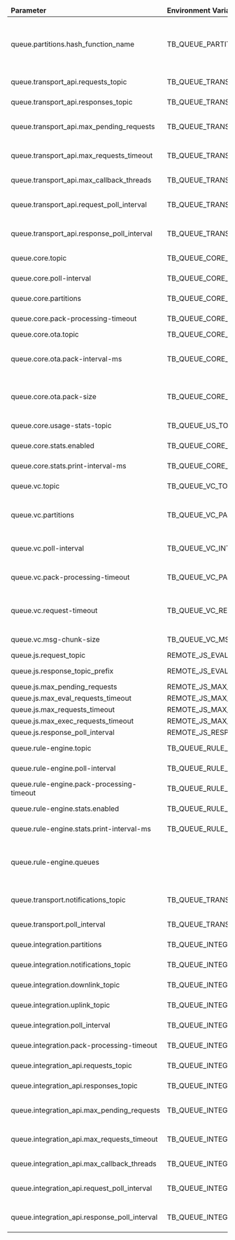 <table>
  <thead>
      <tr>
          <td style="width: 25%"><b>Parameter</b></td><td style="width: 30%"><b>Environment Variable</b></td><td style="width: 15%"><b>Default Value</b></td><td style="width: 30%"><b>Description</b></td>
      </tr>
  </thead>
  <tbody>
      <tr>
          <td>queue.partitions.hash_function_name</td>
          <td>TB_QUEUE_PARTITIONS_HASH_FUNCTION_NAME</td>
          <td>murmur3_128</td>
          <td>Name of hash function used for consistent hash ring in Cluster Mode. See architecture docs for more details. Valid values - murmur3_32, murmur3_128 or sha256</td>
      </tr>
      <tr>
          <td>queue.transport_api.requests_topic</td>
          <td>TB_QUEUE_TRANSPORT_API_REQUEST_TOPIC</td>
          <td>tb_transport.api.requests</td>
          <td>Topic used to consume api requests from transport microservices</td>
      </tr>
      <tr>
          <td>queue.transport_api.responses_topic</td>
          <td>TB_QUEUE_TRANSPORT_API_RESPONSE_TOPIC</td>
          <td>tb_transport.api.responses</td>
          <td>Topic used to produce api responses to transport microservices</td>
      </tr>
      <tr>
          <td>queue.transport_api.max_pending_requests</td>
          <td>TB_QUEUE_TRANSPORT_MAX_PENDING_REQUESTS</td>
          <td>10000</td>
          <td>Maximum pending api requests from transport microservices to be handled by server</td>
      </tr>
      <tr>
          <td>queue.transport_api.max_requests_timeout</td>
          <td>TB_QUEUE_TRANSPORT_MAX_REQUEST_TIMEOUT</td>
          <td>10000</td>
          <td>Maximum timeout in milliseconds to handle api request from transport microservice by server</td>
      </tr>
      <tr>
          <td>queue.transport_api.max_callback_threads</td>
          <td>TB_QUEUE_TRANSPORT_MAX_CALLBACK_THREADS</td>
          <td>10</td>
          <td>Amount of threads used to invoke callbacks</td>
      </tr>
      <tr>
          <td>queue.transport_api.request_poll_interval</td>
          <td>TB_QUEUE_TRANSPORT_REQUEST_POLL_INTERVAL_MS</td>
          <td>25</td>
          <td>Interval in milliseconds to poll api requests from transport microservices</td>
      </tr>
      <tr>
          <td>queue.transport_api.response_poll_interval</td>
          <td>TB_QUEUE_TRANSPORT_RESPONSE_POLL_INTERVAL_MS</td>
          <td>25</td>
          <td>Interval in milliseconds to poll api response from transport microservices</td>
      </tr>
      <tr>
          <td>queue.core.topic</td>
          <td>TB_QUEUE_CORE_TOPIC</td>
          <td>tb_core</td>
          <td>Default topic name of Kafka, RabbitMQ, etc. queue</td>
      </tr>
      <tr>
          <td>queue.core.poll-interval</td>
          <td>TB_QUEUE_CORE_POLL_INTERVAL_MS</td>
          <td>25</td>
          <td>Interval in milliseconds to poll messages by Core microservices</td>
      </tr>
      <tr>
          <td>queue.core.partitions</td>
          <td>TB_QUEUE_CORE_PARTITIONS</td>
          <td>10</td>
          <td>Amount of partitions used by Core microservices</td>
      </tr>
      <tr>
          <td>queue.core.pack-processing-timeout</td>
          <td>TB_QUEUE_CORE_PACK_PROCESSING_TIMEOUT_MS</td>
          <td>2000</td>
          <td>Timeout for processing a message pack by Core microservices</td>
      </tr>
      <tr>
          <td>queue.core.ota.topic</td>
          <td>TB_QUEUE_CORE_OTA_TOPIC</td>
          <td>tb_ota_package</td>
          <td>Default topic name for OTA updates</td>
      </tr>
      <tr>
          <td>queue.core.ota.pack-interval-ms</td>
          <td>TB_QUEUE_CORE_OTA_PACK_INTERVAL_MS</td>
          <td>60000</td>
          <td>The interval of processing the OTA updates for devices. Used to avoid any harm to network due to many parallel OTA updates</td>
      </tr>
      <tr>
          <td>queue.core.ota.pack-size</td>
          <td>TB_QUEUE_CORE_OTA_PACK_SIZE</td>
          <td>100</td>
          <td>The size of OTA updates notifications fetched from the queue. The queue stores pairs of firmware and device ids</td>
      </tr>
      <tr>
          <td>queue.core.usage-stats-topic</td>
          <td>TB_QUEUE_US_TOPIC</td>
          <td>tb_usage_stats</td>
          <td>Default topic name for queue Kafka, RabbitMQ, etc.</td>
      </tr>
      <tr>
          <td>queue.core.stats.enabled</td>
          <td>TB_QUEUE_CORE_STATS_ENABLED</td>
          <td>true</td>
          <td>Enable/disable statistics for Core microservices</td>
      </tr>
      <tr>
          <td>queue.core.stats.print-interval-ms</td>
          <td>TB_QUEUE_CORE_STATS_PRINT_INTERVAL_MS</td>
          <td>60000</td>
          <td>Statistics printing interval for Core microservices</td>
      </tr>
      <tr>
          <td>queue.vc.topic</td>
          <td>TB_QUEUE_VC_TOPIC</td>
          <td>tb_version_control</td>
          <td>Default topic name for Kafka, RabbitMQ, etc.</td>
      </tr>
      <tr>
          <td>queue.vc.partitions</td>
          <td>TB_QUEUE_VC_PARTITIONS</td>
          <td>10</td>
          <td>Number of partitions to associate with this queue. Used for scaling the number of messages that can be processed in parallel</td>
      </tr>
      <tr>
          <td>queue.vc.poll-interval</td>
          <td>TB_QUEUE_VC_INTERVAL_MS</td>
          <td>25</td>
          <td>Interval in milliseconds between polling of the messages if no new messages arrive</td>
      </tr>
      <tr>
          <td>queue.vc.pack-processing-timeout</td>
          <td>TB_QUEUE_VC_PACK_PROCESSING_TIMEOUT_MS</td>
          <td>60000</td>
          <td>Timeout before retry all failed and timed-out messages from processing pack</td>
      </tr>
      <tr>
          <td>queue.vc.request-timeout</td>
          <td>TB_QUEUE_VC_REQUEST_TIMEOUT</td>
          <td>60000</td>
          <td>Timeout for a request to VC-executor (for a request for the version of the entity, for a commit charge, etc.)</td>
      </tr>
      <tr>
          <td>queue.vc.msg-chunk-size</td>
          <td>TB_QUEUE_VC_MSG_CHUNK_SIZE</td>
          <td>250000</td>
          <td>Queue settings for Kafka, RabbitMQ, etc. Limit for single message size</td>
      </tr>
      <tr>
          <td>queue.js.request_topic</td>
          <td>REMOTE_JS_EVAL_REQUEST_TOPIC</td>
          <td>js_eval.requests</td>
          <td>JS Eval request topic</td>
      </tr>
      <tr>
          <td>queue.js.response_topic_prefix</td>
          <td>REMOTE_JS_EVAL_RESPONSE_TOPIC</td>
          <td>js_eval.responses</td>
          <td>JS Eval responses topic prefix that is combined with node id</td>
      </tr>
      <tr>
          <td>queue.js.max_pending_requests</td>
          <td>REMOTE_JS_MAX_PENDING_REQUESTS</td>
          <td>10000</td>
          <td>JS Eval max pending requests</td>
      </tr>
      <tr>
          <td>queue.js.max_eval_requests_timeout</td>
          <td>REMOTE_JS_MAX_EVAL_REQUEST_TIMEOUT</td>
          <td>60000</td>
          <td>JS Eval max request timeout</td>
      </tr>
      <tr>
          <td>queue.js.max_requests_timeout</td>
          <td>REMOTE_JS_MAX_REQUEST_TIMEOUT</td>
          <td>10000</td>
          <td>JS max request timeout</td>
      </tr>
      <tr>
          <td>queue.js.max_exec_requests_timeout</td>
          <td>REMOTE_JS_MAX_EXEC_REQUEST_TIMEOUT</td>
          <td>2000</td>
          <td>JS execution max request timeout</td>
      </tr>
      <tr>
          <td>queue.js.response_poll_interval</td>
          <td>REMOTE_JS_RESPONSE_POLL_INTERVAL_MS</td>
          <td>25</td>
          <td>JS response poll interval</td>
      </tr>
      <tr>
          <td>queue.rule-engine.topic</td>
          <td>TB_QUEUE_RULE_ENGINE_TOPIC</td>
          <td>tb_rule_engine</td>
          <td>Deprecated. Will be removed in nearest releases</td>
      </tr>
      <tr>
          <td>queue.rule-engine.poll-interval</td>
          <td>TB_QUEUE_RULE_ENGINE_POLL_INTERVAL_MS</td>
          <td>25</td>
          <td>Interval in milliseconds to poll messages by Rule Engine</td>
      </tr>
      <tr>
          <td>queue.rule-engine.pack-processing-timeout</td>
          <td>TB_QUEUE_RULE_ENGINE_PACK_PROCESSING_TIMEOUT_MS</td>
          <td>2000</td>
          <td>Timeout for processing a message pack of Rule Engine</td>
      </tr>
      <tr>
          <td>queue.rule-engine.stats.enabled</td>
          <td>TB_QUEUE_RULE_ENGINE_STATS_ENABLED</td>
          <td>true</td>
          <td>Enable/disable statistics for Rule Engine</td>
      </tr>
      <tr>
          <td>queue.rule-engine.stats.print-interval-ms</td>
          <td>TB_QUEUE_RULE_ENGINE_STATS_PRINT_INTERVAL_MS</td>
          <td>60000</td>
          <td>Statistics printing interval for Rule Engine</td>
      </tr>
      <tr>
          <td>queue.rule-engine.queues</td>
          <td></td>
          <td></td>
          <td>DEPRECATED. Please configure Rule Engine queues on the UI instead: https://thingsboard.io/docs/pe/user-guide/rule-engine-2-5/queues/#queue-configuration</td>
      </tr>
      <tr>
          <td>queue.transport.notifications_topic</td>
          <td>TB_QUEUE_TRANSPORT_NOTIFICATIONS_TOPIC</td>
          <td>tb_transport.notifications</td>
          <td>For high priority notifications that require minimum latency and processing time</td>
      </tr>
      <tr>
          <td>queue.transport.poll_interval</td>
          <td>TB_QUEUE_TRANSPORT_NOTIFICATIONS_POLL_INTERVAL_MS</td>
          <td>25</td>
          <td>Interval in milliseconds to poll notification messages</td>
      </tr>
      <tr>
          <td>queue.integration.partitions</td>
          <td>TB_QUEUE_INTEGRATION_PARTITIONS</td>
          <td>3</td>
          <td>Amount of partitions used by integrations</td>
      </tr>
      <tr>
          <td>queue.integration.notifications_topic</td>
          <td>TB_QUEUE_INTEGRATION_NOTIFICATIONS_TOPIC</td>
          <td>tb_ie.notifications</td>
          <td>Default notification topic name used by queue</td>
      </tr>
      <tr>
          <td>queue.integration.downlink_topic</td>
          <td>TB_QUEUE_INTEGRATION_DOWNLINK_TOPIC</td>
          <td>tb_ie.downlink</td>
          <td>Default downlink topic name used by queue</td>
      </tr>
      <tr>
          <td>queue.integration.uplink_topic</td>
          <td>TB_QUEUE_INTEGRATION_UPLINK_TOPIC</td>
          <td>tb_ie.uplink</td>
          <td>Default uplink topic name used by queue</td>
      </tr>
      <tr>
          <td>queue.integration.poll_interval</td>
          <td>TB_QUEUE_INTEGRATION_POLL_INTERVAL_MS</td>
          <td>25</td>
          <td>Interval in milliseconds to poll messages by integrations</td>
      </tr>
      <tr>
          <td>queue.integration.pack-processing-timeout</td>
          <td>TB_QUEUE_INTEGRATION_PACK_PROCESSING_TIMEOUT_MS</td>
          <td>10000</td>
          <td>Timeout for processing a message pack by integrations</td>
      </tr>
      <tr>
          <td>queue.integration_api.requests_topic</td>
          <td>TB_QUEUE_INTEGRATION_EXECUTOR_API_REQUEST_TOPIC</td>
          <td>tb_ie.api.requests</td>
          <td>Default Integration Api request topic name used by queue</td>
      </tr>
      <tr>
          <td>queue.integration_api.responses_topic</td>
          <td>TB_QUEUE_INTEGRATION_EXECUTOR_API_RESPONSE_TOPIC</td>
          <td>tb_ie.api.responses</td>
          <td>Default Integration Api response topic name used by queue</td>
      </tr>
      <tr>
          <td>queue.integration_api.max_pending_requests</td>
          <td>TB_QUEUE_INTEGRATION_EXECUTOR_MAX_PENDING_REQUESTS</td>
          <td>10000</td>
          <td>Maximum pending api requests from integration executor to be handled by server</td>
      </tr>
      <tr>
          <td>queue.integration_api.max_requests_timeout</td>
          <td>TB_QUEUE_INTEGRATION_EXECUTOR_MAX_REQUEST_TIMEOUT</td>
          <td>10000</td>
          <td>Maximum timeout in milliseconds to handle api request from integration executor microservice by server</td>
      </tr>
      <tr>
          <td>queue.integration_api.max_callback_threads</td>
          <td>TB_QUEUE_INTEGRATION_EXECUTOR_MAX_CALLBACK_THREADS</td>
          <td>10</td>
          <td>Amount of threads used to invoke callbacks</td>
      </tr>
      <tr>
          <td>queue.integration_api.request_poll_interval</td>
          <td>TB_QUEUE_INTEGRATION_EXECUTOR_REQUEST_POLL_INTERVAL_MS</td>
          <td>25</td>
          <td>Interval in milliseconds to poll api requests from integration executor microservices</td>
      </tr>
      <tr>
          <td>queue.integration_api.response_poll_interval</td>
          <td>TB_QUEUE_INTEGRATION_EXECUTOR_RESPONSE_POLL_INTERVAL_MS</td>
          <td>25</td>
          <td>Interval in milliseconds to poll api response from integration executor microservices</td>
      </tr>
  </tbody>
</table>
